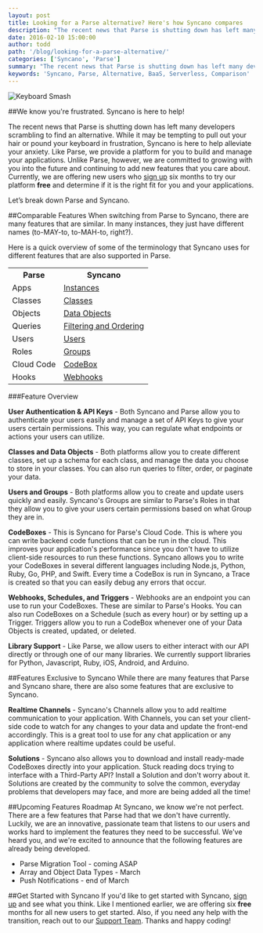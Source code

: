 ```yaml
---
layout: post
title: Looking for a Parse alternative? Here's how Syncano compares
description: "The recent news that Parse is shutting down has left many developers scrambling to find an alternative. While it may be tempting to pull out your hair or pound your keyboard in frustration, Syncano is here to help alleviate your anxiety."
date: 2016-02-10 15:00:00
author: todd
path: '/blog/looking-for-a-parse-alternative/'
categories: ['Syncano', 'Parse']
summary: "The recent news that Parse is shutting down has left many developers scrambling to find an alternative. While it may be tempting to pull out your hair or pound your keyboard in frustration, Syncano is here to help alleviate your anxiety."
keywords: 'Syncano, Parse, Alternative, BaaS, Serverless, Comparison'
---
```


![Keyboard Smash](http://stream1.gifsoup.com/view3/1402562/keyboard-smash-o.gif)

##We know you're frustrated. Syncano is here to help!

The recent news that Parse is shutting down has left many developers scrambling to find an alternative. While it may be tempting to pull out your hair or pound your keyboard in frustration, Syncano is here to help alleviate your anxiety. Like Parse, we provide a platform for you to build and manage your applications. Unlike Parse, however, we are committed to growing with you into the future and continuing to add new features that you care about. Currently, we are offering new users who [sign up](https://dashboard.syncano.io/#/signup) six months to try our platform **free** and determine if it is the right fit for you and your applications. 

Let’s break down Parse and Syncano.

##Comparable Features 
When switching from Parse to Syncano, there are many features that are similar. In many instances, they just have different names (to-MAY-to, to-MAH-to, right?).

Here is a quick overview of some of the terminology that Syncano uses for different features that are also supported in Parse.

<table>
<tr><th>Parse</th><th>Syncano</th></tr>
<tr><td>Apps</td><td><a href="http://docs.syncano.io/docs/getting-started-with-syncano">Instances</a></td></tr>
<tr><td>Classes</td><td><a href="http://docs.syncano.io/docs/classes">Classes</a></td></tr>
<tr><td>Objects</td><td><a href="http://docs.syncano.io/docs/data-objects">Data Objects</a></td></tr>
<tr><td>Queries</td><td><a href="http://docs.syncano.io/docs/data-objects-filtering">Filtering and Ordering</a></td></tr>
<tr><td>Users</td><td><a href="http://docs.syncano.io/docs/user-management">Users</a></td></tr>
<tr><td>Roles</td><td><a href="http://docs.syncano.io/docs/groups">Groups</a></td></tr>
<tr><td>Cloud Code</td><td><a href="http://docs.syncano.io/docs/codebox-overview">CodeBox</a></td></tr>
<tr><td>Hooks</td><td><a href="http://docs.syncano.io/docs/webhooks">Webhooks</a></td></tr>
</table>

###Feature Overview

**User Authentication & API Keys** - Both Syncano and Parse allow you to authenticate your users easily and manage a set of API Keys to give your users certain permissions. This way, you can regulate what endpoints or actions your users can utilize.

**Classes and Data Objects** - Both platforms allow you to create different classes, set up a schema for each class, and manage the data you choose to store in your classes. You can also run queries to filter, order, or paginate your data.

**Users and Groups** - Both platforms allow you to create and update users quickly and easily. Syncano's Groups are similar to Parse's Roles in that they allow you to give your users certain permissions based on what Group they are in.

**CodeBoxes** - This is Syncano for Parse's Cloud Code. This is where you can write backend code functions that can be run in the cloud. This improves your application's performance since you don't have to utilize client-side resources to run these functions. Syncano allows you to write your CodeBoxes in several different languages including Node.js, Python, Ruby, Go, PHP, and Swift. Every time a CodeBox is run in Syncano, a Trace is created so that you can easily debug any errors that occur.

**Webhooks, Schedules, and Triggers** - Webhooks are an endpoint you can use to run your CodeBoxes. These are similar to Parse's Hooks. You can also run CodeBoxes on a Schedule (such as every hour) or by setting up a Trigger. Triggers allow you to run a CodeBox whenever one of your Data Objects is created, updated, or deleted.

**Library Support** - Like Parse, we allow users to either interact with our API directly or through one of our many libraries. We currently support libraries for Python, Javascript, Ruby, iOS, Android, and Arduino.

##Features Exclusive to Syncano
While there are many features that Parse and Syncano share, there are also some features that are exclusive to Syncano.

**Realtime Channels** - Syncano's Channels allow you to add realtime communication to your application. With Channels, you can set your client-side code to watch for any changes to your data and update the front-end accordingly. This is a great tool to use for any chat application or any application where realtime updates could be useful.

**Solutions** - Syncano also allows you to download and install ready-made CodeBoxes directly into your application. Stuck reading docs trying to interface with a Third-Party API? Install a Solution and don't worry about it. Solutions are created by the community to solve the common, everyday problems that developers may face, and more are being added all the time!

##Upcoming Features Roadmap
At Syncano, we know we're not perfect. There are a few features that Parse had that we don't have currently. Luckily, we are an innovative, passionate team that listens to our users and works hard to implement the features they need to be successful. We've heard you, and we're excited to announce that the following features are already being developed.

* Parse Migration Tool - coming ASAP
* Array and Object Data Types - March
* Push Notifications - end of March


##Get Started with Syncano
If you'd like to get started with Syncano, [sign up](https://dashboard.syncano.io/#/signup) and see what you think. Like I mentioned earlier, we are offering six **free** months for all new users to get started. Also, if you need any help with the transition, reach out to our [Support Team](mailto:support@syncano.io). Thanks and happy coding!


